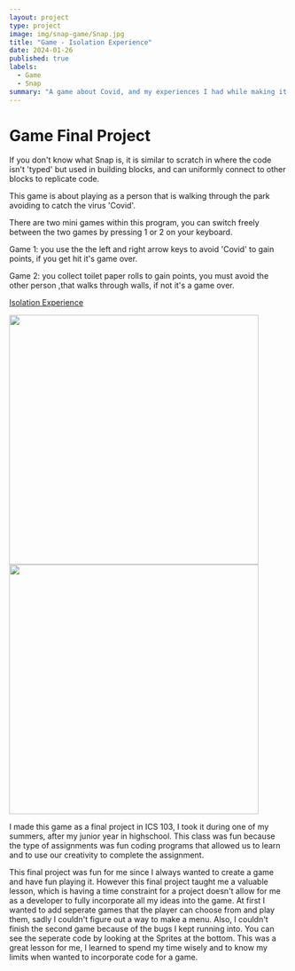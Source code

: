 ```yaml
---
layout: project
type: project
image: img/snap-game/Snap.jpg
title: "Game - Isolation Experience"
date: 2024-01-26
published: true
labels:
  - Game
  - Snap
summary: "A game about Covid, and my experiences I had while making it."
---
```


<h1>
  Game Final Project
</h1>

If you don't know what Snap is, it is similar to scratch in where the code isn't 'typed' but used in building blocks, and can uniformly connect to other blocks to replicate code.

This game is about playing as a person that is walking through the park avoiding to catch the virus 'Covid'.

There are two mini games within this program, you can switch freely between the two games by pressing 1 or 2 on your keyboard.

Game 1: you use the the left and right arrow keys to avoid 'Covid' to gain points, if you get hit it's game over.

Game 2: you collect toilet paper rolls to gain points, you must avoid the other person ,that walks through walls, if not it's a game over.

[Isolation Experience](https://snap.berkeley.edu/snap/snap.html#present:Username=cj%20caraang&ProjectName=Final%20Project%2C%20Isolation%20Experience)

<p>
  <img width="450px" class="image-fluid" src="https://media.discordapp.net/attachments/881242015973638144/1200669765149134899/Snap-Code.PNG?ex=65c705db&is=65b490db&hm=57815718c2058586b9e40622696984c6ecaf8f342ddc61fc2ebbfd0024d577c5&=&format=webp&quality=lossless&width=810&height=730">
   <img width="450px" class="image-fluid" src="https://media.discordapp.net/attachments/881242015973638144/1200670670053445653/Snapp.PNG?ex=65c706b3&is=65b491b3&hm=80b5486181e73b0893e5fba6d59f262d39322f97018ca97d03b84328b79d87f7&=&format=webp&quality=lossless">
</p>

I made this game as a final project in ICS 103, I took it during one of my summers, after my junior year in highschool. This class was fun because the type of assignments was fun coding programs that allowed us to learn and to use our creativity to complete the assignment.

This final project was fun for me since I always wanted to create a game and have fun playing it. However this final project taught me a valuable lesson, which is having a time constraint for a project doesn't allow for me as a developer to fully incorporate all my ideas into the game. At first I wanted to add seperate games that the player can choose from and play them, sadly I couldn't figure out a way to make a menu. Also, I couldn't finish the second game because of the bugs I kept running into. You can see the seperate code by looking at the Sprites at the bottom. This was a great lesson for me, I learned to spend my time wisely and to know my limits when wanted to incorporate code for a game.

